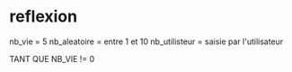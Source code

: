 



# reflexion 

nb_vie = 5 
nb_aleatoire = entre 1 et 10 
nb_utilisteur = saisie par l'utilisateur 

TANT QUE NB_VIE != 0 
